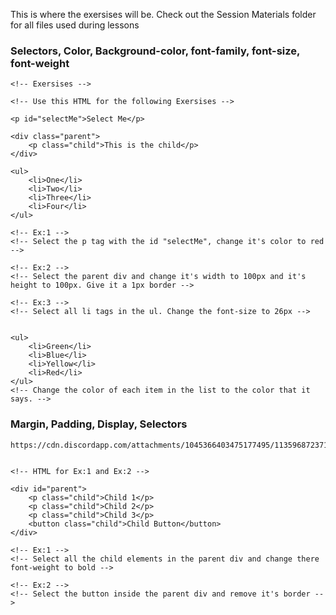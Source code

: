 This is where the exersises will be.
Check out the Session Materials folder for all files used during lessons

<h3>Selectors, Color, Background-color, font-family, font-size, font-weight</h3>

    <!-- Exersises -->

    <!-- Use this HTML for the following Exersises -->

    <p id="selectMe">Select Me</p>

    <div class="parent">
        <p class="child">This is the child</p>
    </div>

    <ul>
        <li>One</li>
        <li>Two</li>
        <li>Three</li>
        <li>Four</li>
    </ul>

    <!-- Ex:1 -->
    <!-- Select the p tag with the id "selectMe", change it's color to red -->

    <!-- Ex:2 -->
    <!-- Select the parent div and change it's width to 100px and it's height to 100px. Give it a 1px border -->

    <!-- Ex:3 -->
    <!-- Select all li tags in the ul. Change the font-size to 26px -->


    <ul>
        <li>Green</li>
        <li>Blue</li>
        <li>Yellow</li>
        <li>Red</li>
    </ul>
    <!-- Change the color of each item in the list to the color that it says. -->


<h3>Margin, Padding, Display, Selectors</h3>


    https://cdn.discordapp.com/attachments/1045366403475177495/1135968723715493899/image.png


    <!-- HTML for Ex:1 and Ex:2 -->

    <div id="parent">
        <p class="child">Child 1</p>
        <p class="child">Child 2</p>
        <p class="child">Child 3</p>
        <button class="child">Child Button</button>
    </div>
    
    <!-- Ex:1 -->
    <!-- Select all the child elements in the parent div and change there font-weight to bold -->

    <!-- Ex:2 -->
    <!-- Select the button inside the parent div and remove it's border -->